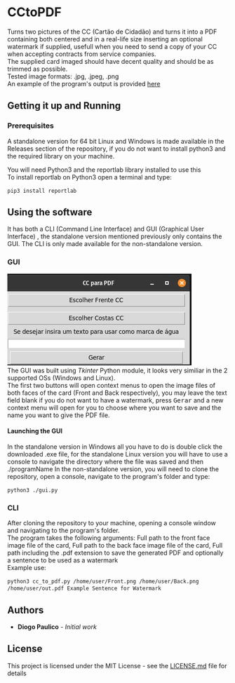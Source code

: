 # CCtoPDF
Turns two pictures of the CC (Cartão de Cidadão) and turns it into a PDF containing both centered and in a real-life size inserting an optional watermark if supplied, usefull when you need to send a copy of your CC when accepting contracts from service companies.<br>
The supplied card imaged should have decent quality and should be as trimmed as possible.<br>
Tested image formats: .jpg, .jpeg, .png <br>
An example of the program's output is provided [here](/docs/CC_to_PDF_example.pdf)

## Getting it up and Running

### Prerequisites

A standalone version for 64 bit Linux and Windows is made available in the Releases section of the repository, if you do not want to install python3 and the required library on your machine.

You will need Python3 and the reportlab library installed to use this <br/>
To install reportlab on Python3 open a terminal and type:
```
pip3 install reportlab
```

## Using the software
It has both a CLI (Command Line Interface) and GUI (Graphical User Interface) , the standalone version mentioned previously only contains the GUI.
The CLI is only made available for the non-standalone version.

### GUI 
![](/docs/GUI_LINUX.png) <br>
The GUI was built using *Tkinter* Python module, it looks very similiar in the 2 supported OSs (Windows and Linux).<br>
The first two buttons will open context menus to open the image files of both faces of the card (Front and Back respectively), you may leave the text field blank if you do not want to have a watermark, press <kbd>Gerar</kbd> and a new context menu will open for you to choose where you want to save and the name you want to give the PDF file.
#### Launching the GUI
In the standalone version in Windows all you have to do is double click the downloaded .exe file, for the standalone Linux version you will have to use a console to navigate the directory where the file was saved and then ./programName
In the non-standalone version, you will need to clone the repository, open a console, navigate to the program's folder and type:
```
python3 ./gui.py
```

### CLI
After cloning the repository to your machine, opening a console window and navigating to the program's folder.<br>
The program takes the following arguments: Full path to the front face image file of the card, Full path to the back face image file of the card, Full path including the .pdf extension to save the generated PDF and optionally a sentence to be used as a watermark<br>
Example use:
```
python3 cc_to_pdf.py /home/user/Front.png /home/user/Back.png /home/user/out.pdf Example Sentence for Watermark
```

## Authors

* **Diogo Paulico** - *Initial work*

## License

This project is licensed under the MIT License - see the [LICENSE.md](LICENSE.md) file for details
